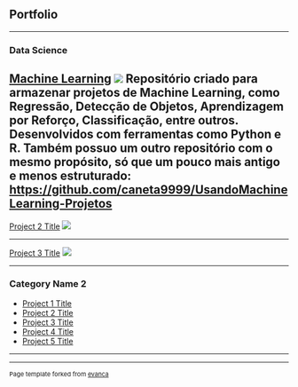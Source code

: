 ## Portfolio

---

### Data Science

[Machine Learning]([/sample_page](https://github.com/caneta9999/UsandoMachineLearning-Projetos2))
<img src="images/dummy_thumbnail.jpg?raw=true"/>
Repositório criado para armazenar projetos de Machine Learning, como Regressão, Detecção de Objetos, Aprendizagem por Reforço, Classificação, entre outros. Desenvolvidos com ferramentas como Python e R.
Também possuo um outro repositório com o mesmo propósito, só que um pouco mais antigo e menos estruturado: https://github.com/caneta9999/UsandoMachineLearning-Projetos
---
[Project 2 Title](/pdf/sample_presentation.pdf)
<img src="images/dummy_thumbnail.jpg?raw=true"/>

---
[Project 3 Title](http://example.com/)
<img src="images/dummy_thumbnail.jpg?raw=true"/>

---

### Category Name 2

- [Project 1 Title](http://example.com/)
- [Project 2 Title](http://example.com/)
- [Project 3 Title](http://example.com/)
- [Project 4 Title](http://example.com/)
- [Project 5 Title](http://example.com/)

---




---
<p style="font-size:11px">Page template forked from <a href="https://github.com/evanca/quick-portfolio">evanca</a></p>
<!-- Remove above link if you don't want to attibute -->

